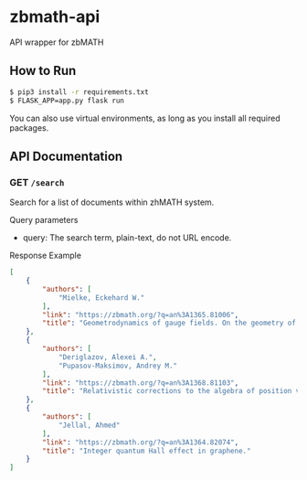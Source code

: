 # zbmath-api
API wrapper for zbMATH

## How to Run

```bash
$ pip3 install -r requirements.txt
$ FLASK_APP=app.py flask run
```

You can also use virtual environments, as long as you install all required packages.

## API Documentation

### GET `/search`

Search for a list of documents within zhMATH system.

Query parameters

* query: The search term, plain-text, do not URL encode.

Response Example

```json
[
    {
        "authors": [
            "Mielke, Eckehard W."
        ],
        "link": "https://zbmath.org/?q=an%3A1365.81006",
        "title": "Geometrodynamics of gauge fields. On the geometry of Yang-Mills and gravitational gauge theories. 2nd edition."
    },
    {
        "authors": [
            "Deriglazov, Alexei A.",
            "Pupasov-Maksimov, Andrey M."
        ],
        "link": "https://zbmath.org/?q=an%3A1368.81103",
        "title": "Relativistic corrections to the algebra of position variables and spin-orbital interaction."
    },
    {
        "authors": [
            "Jellal, Ahmed"
        ],
        "link": "https://zbmath.org/?q=an%3A1364.82074",
        "title": "Integer quantum Hall effect in graphene."
    }
]
```